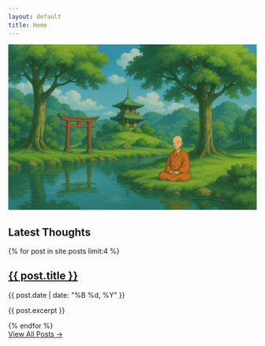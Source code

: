 ```yaml
---
layout: default
title: Home
---
```


<!-- 1. The Homepage Art -->
<div class="homepage-art">
  <img src="assets/img/home.png" alt="A calming, minimalist illustration">
</div>

<!-- 2. Section Title -->
<h2 class="section-title">Latest Thoughts</h2>

<!-- 3. The Latest 10 Posts -->
<div class="post-list">
  {% for post in site.posts limit:4 %}
    <div class="post-item">
      <h2><a href="{{ post.url | relative_url }}">{{ post.title }}</a></h2>
      <p class="post-meta">{{ post.date | date: "%B %d, %Y" }}</p>
      <p>{{ post.excerpt }}</p>
    </div>
  {% endfor %}
</div>

<!-- 4. Link to the Full Blog Archive -->
<div class="view-all-posts">
  <a href="{{ '/blog/' | relative_url }}" class="button">View All Posts →</a>
</div>